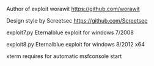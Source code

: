 Author of exploit worawit https://github.com/worawit

Design style by Screetsec https://github.com/Screetsec


exploit7.py Eternalblue exploit for windows 7/2008

exploit8.py Eternalblue exploit for windows 8/2012 x64

xterm requires for automatic msfconsole start
